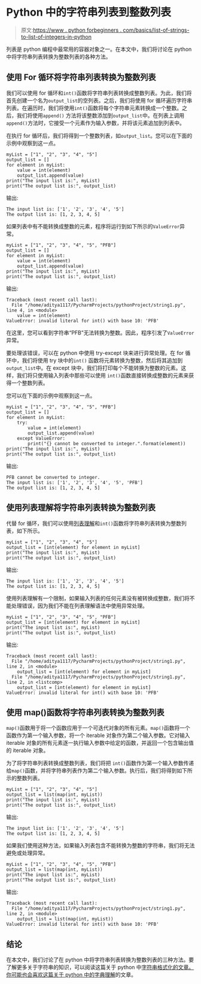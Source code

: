 # Python 中的字符串列表到整数列表

> 原文:[https://www . python forbeginners . com/basics/list-of-strings-to-list-of-integers-in-python](https://www.pythonforbeginners.com/basics/list-of-strings-to-list-of-integers-in-python)

列表是 python 编程中最常用的容器对象之一。在本文中，我们将讨论在 python 中将字符串列表转换为整数列表的各种方法。

## 使用 For 循环将字符串列表转换为整数列表

我们可以使用 for 循环和`int()`函数将字符串列表转换成整数列表。为此，我们将首先创建一个名为`output_list`的空列表。之后，我们将使用 for 循环遍历字符串列表。在遍历时，我们将使用`int()`函数将每个字符串元素转换成一个整数。之后，我们将使用`append()` 方法将该整数添加到`output_list`中。在列表上调用`append()`方法时，它接受一个元素作为输入参数，并将该元素追加到列表中。

在执行 for 循环后，我们将得到一个整数列表，如`output_list`。您可以在下面的示例中观察到这一点。

```
myList = ["1", "2", "3", "4", "5"]
output_list = []
for element in myList:
    value = int(element)
    output_list.append(value)
print("The input list is:", myList)
print("The output list is:", output_list)
```

输出:

```
The input list is: ['1', '2', '3', '4', '5']
The output list is: [1, 2, 3, 4, 5]
```

如果列表中有不能转换成整数的元素，程序将运行到如下所示的`ValueError`异常。

```
myList = ["1", "2", "3", "4", "5", "PFB"]
output_list = []
for element in myList:
    value = int(element)
    output_list.append(value)
print("The input list is:", myList)
print("The output list is:", output_list) 
```

输出:

```
Traceback (most recent call last):
  File "/home/aditya1117/PycharmProjects/pythonProject/string1.py", line 4, in <module>
    value = int(element)
ValueError: invalid literal for int() with base 10: 'PFB'
```

在这里，您可以看到字符串“PFB”无法转换为整数。因此，程序引发了`ValueError`异常。

要处理该错误，可以在 python 中使用 try-except 块来进行异常处理。在 for 循环中，我们将使用 try 块中的`int()` 函数将元素转换为整数，然后将其追加到`output_list`中。在 except 块中，我们将打印每个不能转换为整数的元素。这样，我们将只使用输入列表中那些可以使用 `int()`函数直接转换成整数的元素来获得一个整数列表。

您可以在下面的示例中观察到这一点。

```
myList = ["1", "2", "3", "4", "5", "PFB"]
output_list = []
for element in myList:
    try:
        value = int(element)
        output_list.append(value)
    except ValueError:
        print("{} cannot be converted to integer.".format(element))
print("The input list is:", myList)
print("The output list is:", output_list)
```

输出:

```
PFB cannot be converted to integer.
The input list is: ['1', '2', '3', '4', '5', 'PFB']
The output list is: [1, 2, 3, 4, 5]
```

## 使用列表理解将字符串列表转换为整数列表

代替 for 循环，我们可以使用[列表理解](https://www.pythonforbeginners.com/basics/list-comprehensions-in-python)和`int()`函数将字符串列表转换为整数列表，如下所示。

```
myList = ["1", "2", "3", "4", "5"]
output_list = [int(element) for element in myList]
print("The input list is:", myList)
print("The output list is:", output_list)
```

输出:

```
The input list is: ['1', '2', '3', '4', '5']
The output list is: [1, 2, 3, 4, 5]
```

使用列表理解有一个限制，如果输入列表的任何元素没有被转换成整数，我们将不能处理错误，因为我们不能在列表理解语法中使用异常处理。

```
myList = ["1", "2", "3", "4", "5", "PFB"]
output_list = [int(element) for element in myList]
print("The input list is:", myList)
print("The output list is:", output_list)
```

输出:

```
Traceback (most recent call last):
  File "/home/aditya1117/PycharmProjects/pythonProject/string1.py", line 2, in <module>
    output_list = [int(element) for element in myList]
  File "/home/aditya1117/PycharmProjects/pythonProject/string1.py", line 2, in <listcomp>
    output_list = [int(element) for element in myList]
ValueError: invalid literal for int() with base 10: 'PFB' 
```

## 使用 map()函数将字符串列表转换为整数列表

`map()`函数用于将一个函数应用于一个可迭代对象的所有元素。`map()`函数将一个函数作为第一个输入参数，将一个 iterable 对象作为第二个输入参数。它对输入 iterable 对象的所有元素逐一执行输入参数中给定的函数，并返回一个包含输出值的 iterable 对象。

为了将字符串列表转换成整数列表，我们将把 `int()`函数作为第一个输入参数传递给`map()`函数，并将字符串列表作为第二个输入参数。执行后，我们将得到如下所示的整数列表。

```
myList = ["1", "2", "3", "4", "5"]
output_list = list(map(int, myList))
print("The input list is:", myList)
print("The output list is:", output_list)
```

输出:

```
The input list is: ['1', '2', '3', '4', '5']
The output list is: [1, 2, 3, 4, 5]
```

如果我们使用这种方法，如果输入列表包含不能转换为整数的字符串，我们将无法避免或处理异常。

```
myList = ["1", "2", "3", "4", "5", "PFB"]
output_list = list(map(int, myList))
print("The input list is:", myList)
print("The output list is:", output_list)
```

输出:

```
Traceback (most recent call last):
  File "/home/aditya1117/PycharmProjects/pythonProject/string1.py", line 2, in <module>
    output_list = list(map(int, myList))
ValueError: invalid literal for int() with base 10: 'PFB'
```

## 结论

在本文中，我们讨论了在 python 中将字符串列表转换为整数列表的三种方法。要了解更多关于字符串的知识，可以阅读这篇关于 python 中[字符串格式化的文章。你可能也会喜欢这篇关于 python 中的](https://www.pythonforbeginners.com/basics/strings-formatting)[字典理解](https://www.pythonforbeginners.com/dictionary/dictionary-comprehension-in-python)的文章。